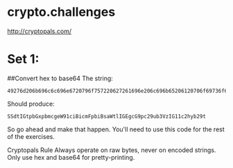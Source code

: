 crypto.challenges
=================

http://cryptopals.com/

# Set 1:

##Convert hex to base64
The string:

	49276d206b696c6c696e6720796f757220627261696e206c696b65206120706f69736f6e6f7573206d757368726f6f6d

Should produce:

	SSdtIGtpbGxpbmcgeW91ciBicmFpbiBsaWtlIGEgcG9pc29ub3VzIG11c2hyb29t

So go ahead and make that happen. You'll need to use this code for the rest of the exercises.

Cryptopals Rule
Always operate on raw bytes, never on encoded strings. Only use hex and base64 for pretty-printing.
